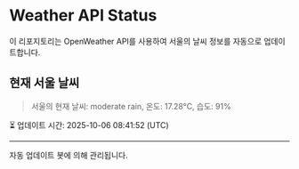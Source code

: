
# Weather API Status

이 리포지토리는 OpenWeather API를 사용하여 서울의 날씨 정보를 자동으로 업데이트합니다.

## 현재 서울 날씨
> 서울의 현재 날씨: moderate rain, 온도: 17.28°C, 습도: 91%

⏳ 업데이트 시간: 2025-10-06 08:41:52 (UTC)

---
자동 업데이트 봇에 의해 관리됩니다.
